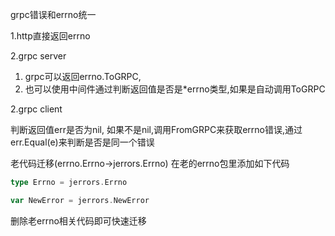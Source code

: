 grpc错误和errno统一

1.http直接返回errno

2.grpc server
  1. grpc可以返回errno.ToGRPC,
  2. 也可以使用中间件通过判断返回值是否是*errno类型,如果是自动调用ToGRPC

2.grpc client

  判断返回值err是否为nil, 如果不是nil,调用FromGRPC来获取errno错误,通过err.Equal(e)来判断是否是同一个错误

老代码迁移(errno.Errno->jerrors.Errno)
在老的errno包里添加如下代码
```go
type Errno = jerrors.Errno  

var NewError = jerrors.NewError
```
删除老errno相关代码即可快速迁移
